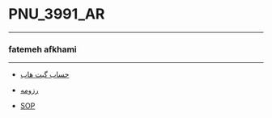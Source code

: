 # PNU_3991_AR
---------
### fatemeh afkhami
----------
- [حساب گیت هاب](https://github.com/fatemehafkhami2000)

- [رزومه](https://fatemehafkhami2000.github.io)

- [SOP](https://github.com/fatemehafkhami2000/sop)
